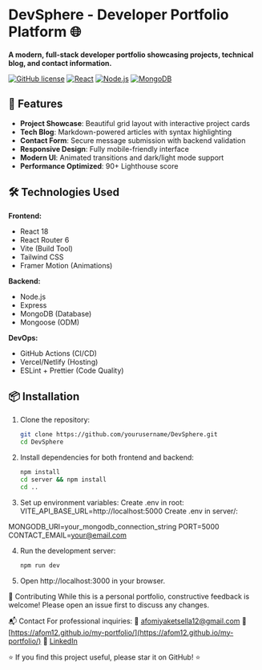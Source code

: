 # DevSphere - Developer Portfolio Platform 🌐

**A modern, full-stack developer portfolio showcasing projects, technical blog, and contact information.**

[![GitHub license](https://img.shields.io/badge/license-MIT-pink.svg)](LICENSE)
[![React](https://img.shields.io/badge/React-18.2.0-pink)](https://reactjs.org/)
[![Node.js](https://img.shields.io/badge/Node.js-18.x-pink)](https://nodejs.org/)
[![MongoDB](https://img.shields.io/badge/MongoDB-6.0+-pink)](https://www.mongodb.com/)

## 🚀 Features

- **Project Showcase**: Beautiful grid layout with interactive project cards
- **Tech Blog**: Markdown-powered articles with syntax highlighting
- **Contact Form**: Secure message submission with backend validation
- **Responsive Design**: Fully mobile-friendly interface
- **Modern UI**: Animated transitions and dark/light mode support
- **Performance Optimized**: 90+ Lighthouse score

## 🛠️ Technologies Used

**Frontend:**
- React 18
- React Router 6
- Vite (Build Tool)
- Tailwind CSS
- Framer Motion (Animations)

**Backend:**
- Node.js
- Express
- MongoDB (Database)
- Mongoose (ODM)

**DevOps:**
- GitHub Actions (CI/CD)
- Vercel/Netlify (Hosting)
- ESLint + Prettier (Code Quality)

## 📦 Installation

1. Clone the repository:
   ```bash
   git clone https://github.com/yourusername/DevSphere.git
   cd DevSphere
2. Install dependencies for both frontend and backend:
   ```bash
   npm install
   cd server && npm install
   cd ..
3. Set up environment variables:
  Create .env in root:
  VITE_API_BASE_URL=http://localhost:5000
  Create .env in server/:

  MONGODB_URI=your_mongodb_connection_string
  PORT=5000
  CONTACT_EMAIL=your@email.com

4. Run the development server:
   ```bash
   npm run dev
6. Open http://localhost:3000 in your browser.

🤝 Contributing
While this is a personal portfolio, constructive feedback is welcome!
Please open an issue first to discuss any changes.

📬 Contact
For professional inquiries:
📧 afomiyaketsella12@gmail.com
🔗 [https://afom12.github.io/my-portfolio/](https://afom12.github.io/my-portfolio/)
💼 [LinkedIn](https://www.linkedin.com/in/afom12/)


⭐ If you find this project useful, please star it on GitHub! ⭐
